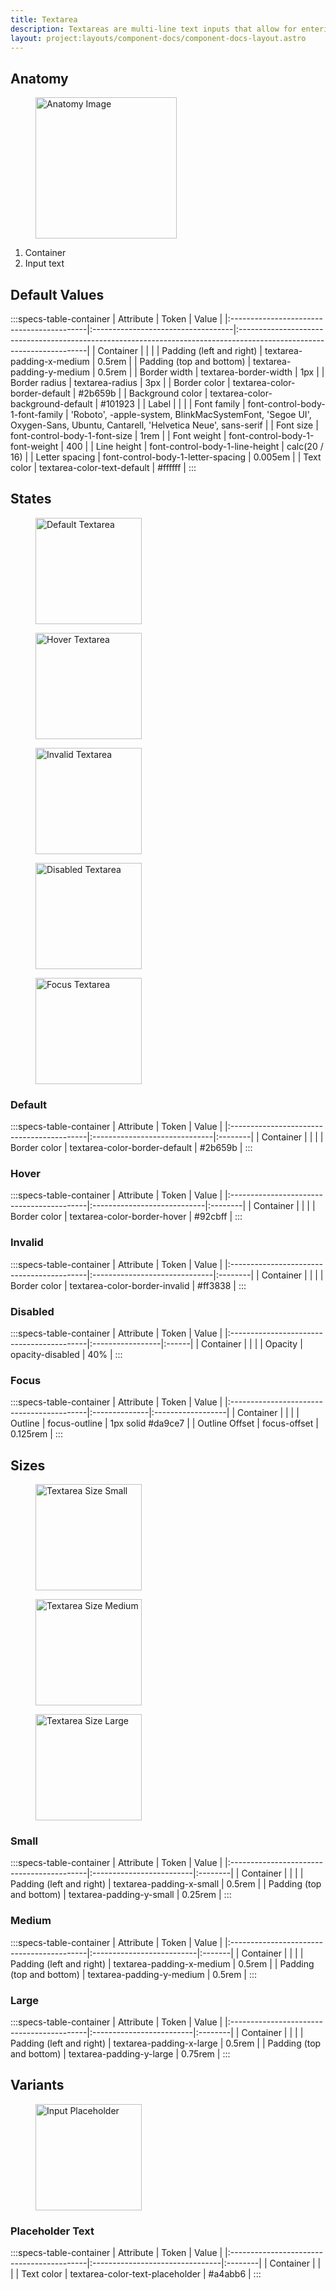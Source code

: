 ```yaml
---
title: Textarea
description: Textareas are multi-line text inputs that allow for entering text in a larger area than a single-line text input would allow. They are typically used for multi-line input use cases like comments or feedback.
layout: project:layouts/component-docs/component-docs-layout.astro
---
```


## Anatomy

<div class="spec-container -anatomy">
    <figure><img loading="lazy" width="226px" src="/img/components/textarea/textarea-anatomy.png" alt="Anatomy Image"/></figure>
    <ol>
        <li>Container</li>
        <li>Input text</li>
    </ol>
</div>

## Default Values

:::specs-table-container
| Attribute                                 | Token                              | Value                                                                                                                 |
|:------------------------------------------|:-----------------------------------|:----------------------------------------------------------------------------------------------------------------------|
| <span class="attr-title">Container</span> |                                    |                                                                                                                       |
| Padding (left and right)                  | textarea-padding-x-medium          | 0.5rem                                                                                                                |
| Padding (top and bottom)                  | textarea-padding-y-medium          | 0.5rem                                                                                                                |
| Border width                              | textarea-border-width              | 1px                                                                                                                   |
| Border radius                             | textarea-radius                    | 3px                                                                                                                   |
| Border color                              | textarea-color-border-default      | #2b659b                                                                                                               |
| Background color                          | textarea-color-background-default  | #101923                                                                                                               |
| <span class="attr-title">Label</span>     |                                    |                                                                                                                       |
| Font family                               | font-control-body-1-font-family    | 'Roboto', -apple-system, BlinkMacSystemFont, 'Segoe UI', Oxygen-Sans, Ubuntu, Cantarell, 'Helvetica Neue', sans-serif |
| Font size                                 | font-control-body-1-font-size      | 1rem                                                                                                                  |
| Font weight                               | font-control-body-1-font-weight    | 400                                                                                                                   |
| Line height                               | font-control-body-1-line-height    | calc(20 / 16)                                                                                                         |
| Letter spacing                            | font-control-body-1-letter-spacing | 0.005em                                                                                                               |
| Text color                                | textarea-color-text-default        | #ffffff                                                                                                               |
:::

## States

<div class="spec-container -examples">
    <figure><img loading="lazy" width="170" src="/img/components/textarea/textarea-default.png" alt="Default Textarea"/></figure>
    <figure><img loading="lazy" width="170" src="/img/components/textarea/textarea-hover.png" alt="Hover Textarea"/></figure>
    <figure><img loading="lazy" width="170" src="/img/components/textarea/textarea-invalid.png" alt="Invalid Textarea"/></figure>
    <figure><img loading="lazy" width="170" src="/img/components/textarea/textarea-disabled.png" alt="Disabled Textarea"/></figure>
    <figure><img loading="lazy" width="170" src="/img/components/textarea/textarea-focus.png" alt="Focus Textarea"/></figure>
</div>

### Default

:::specs-table-container
| Attribute                                 | Token                         | Value   |
|:------------------------------------------|:------------------------------|:--------|
| <span class="attr-title">Container</span> |                               |         |
| Border color                              | textarea-color-border-default | #2b659b |
:::

### Hover

:::specs-table-container
| Attribute                                 | Token                       | Value   |
|:------------------------------------------|:----------------------------|:--------|
| <span class="attr-title">Container</span> |                             |         |
| Border color                              | textarea-color-border-hover | #92cbff |
:::

### Invalid

:::specs-table-container
| Attribute                                 | Token                         | Value   |
|:------------------------------------------|:------------------------------|:--------|
| <span class="attr-title">Container</span> |                               |         |
| Border color                              | textarea-color-border-invalid | #ff3838 |
:::

### Disabled

:::specs-table-container
| Attribute                                 | Token            | Value |
|:------------------------------------------|:-----------------|:------|
| <span class="attr-title">Container</span> |                  |       |
| Opacity                                   | opacity-disabled | 40%   |
:::

### Focus

:::specs-table-container
| Attribute                                 | Token         | Value             |
|:------------------------------------------|:--------------|:------------------|
| <span class="attr-title">Container</span> |               |                   |
| Outline                                   | focus-outline | 1px solid #da9ce7 |
| Outline Offset                            | focus-offset  | 0.125rem          |
:::

## Sizes

<div class="spec-container -examples">
    <figure><img loading="lazy" width="170" src="/img/components/textarea/textarea-small-default.png" alt="Textarea Size Small"/></figure>
    <figure><img loading="lazy" width="170" src="/img/components/textarea/textarea-medium-default.png" alt="Textarea Size Medium"/></figure>
    <figure><img loading="lazy" width="170" src="/img/components/textarea/textarea-large-default.png" alt="Textarea Size Large"/></figure>
</div>

### Small

:::specs-table-container
| Attribute                                 | Token                    | Value   |
|:------------------------------------------|:-------------------------|:--------|
| <span class="attr-title">Container</span> |                          |         |
| Padding (left and right)                  | textarea-padding-x-small | 0.5rem  |
| Padding (top and bottom)                  | textarea-padding-y-small | 0.25rem |
:::

### Medium

:::specs-table-container
| Attribute                                 | Token                     | Value  |
|:------------------------------------------|:--------------------------|:-------|
| <span class="attr-title">Container</span> |                           |        |
| Padding (left and right)                  | textarea-padding-x-medium | 0.5rem |
| Padding (top and bottom)                  | textarea-padding-y-medium | 0.5rem |
:::

### Large

:::specs-table-container
| Attribute                                 | Token                    | Value   |
|:------------------------------------------|:-------------------------|:--------|
| <span class="attr-title">Container</span> |                          |         |
| Padding (left and right)                  | textarea-padding-x-large | 0.5rem  |
| Padding (top and bottom)                  | textarea-padding-y-large | 0.75rem |
:::

## Variants

<div class="spec-container -examples">
    <figure><img loading="lazy" width="170" src="/img/components/textarea/textarea-placeholder.png" alt="Input Placeholder"/></figure>
</div>

### Placeholder Text

:::specs-table-container
| Attribute                                 | Token                           | Value   |
|:------------------------------------------|:--------------------------------|:--------|
| <span class="attr-title">Container</span> |                                 |         |
| Text color                                | textarea-color-text-placeholder | #a4abb6 |
:::
